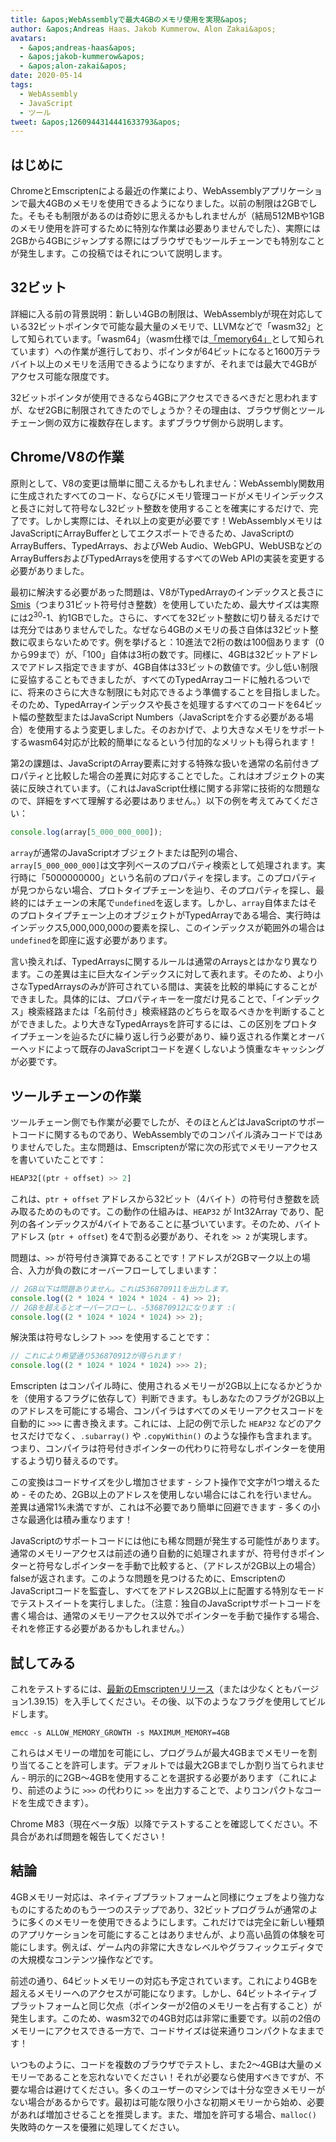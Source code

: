 ```yaml
---
title: &apos;WebAssemblyで最大4GBのメモリ使用を実現&apos;
author: &apos;Andreas Haas、Jakob Kummerow、Alon Zakai&apos;
avatars:
  - &apos;andreas-haas&apos;
  - &apos;jakob-kummerow&apos;
  - &apos;alon-zakai&apos;
date: 2020-05-14
tags:
  - WebAssembly
  - JavaScript
  - ツール
tweet: &apos;1260944314441633793&apos;
---
```


## はじめに

ChromeとEmscriptenによる最近の作業により、WebAssemblyアプリケーションで最大4GBのメモリを使用できるようになりました。以前の制限は2GBでした。そもそも制限があるのは奇妙に思えるかもしれませんが（結局512MBや1GBのメモリ使用を許可するために特別な作業は必要ありませんでした）、実際には2GBから4GBにジャンプする際にはブラウザでもツールチェーンでも特別なことが発生します。この投稿ではそれについて説明します。

<!--truncate-->
## 32ビット

詳細に入る前の背景説明：新しい4GBの制限は、WebAssemblyが現在対応している32ビットポインタで可能な最大量のメモリで、LLVMなどで「wasm32」として知られています。「wasm64」（wasm仕様では[「memory64」](https://github.com/WebAssembly/memory64/blob/master/proposals/memory64/Overview.md)として知られています）への作業が進行しており、ポインタが64ビットになると1600万テラバイト以上のメモリを活用できるようになりますが、それまでは最大で4GBがアクセス可能な限度です。

32ビットポインタが使用できるなら4GBにアクセスできるべきだと思われますが、なぜ2GBに制限されてきたのでしょうか？その理由は、ブラウザ側とツールチェーン側の双方に複数存在します。まずブラウザ側から説明します。

## Chrome/V8の作業

原則として、V8の変更は簡単に聞こえるかもしれません：WebAssembly関数用に生成されたすべてのコード、ならびにメモリ管理コードがメモリインデックスと長さに対して符号なし32ビット整数を使用することを確実にするだけで、完了です。しかし実際には、それ以上の変更が必要です！WebAssemblyメモリはJavaScriptにArrayBufferとしてエクスポートできるため、JavaScriptのArrayBuffers、TypedArrays、およびWeb Audio、WebGPU、WebUSBなどのArrayBuffersおよびTypedArraysを使用するすべてのWeb APIの実装を変更する必要がありました。

最初に解決する必要があった問題は、V8がTypedArrayのインデックスと長さに[Smis](https://v8.dev/blog/pointer-compression#value-tagging-in-v8)（つまり31ビット符号付き整数）を使用していたため、最大サイズは実際には2<sup>30</sup>-1、約1GBでした。さらに、すべてを32ビット整数に切り替えるだけでは充分ではありませんでした。なぜなら4GBのメモリの長さ自体は32ビット整数に収まらないためです。例を挙げると：10進法で2桁の数は100個あります（0から99まで）が、「100」自体は3桁の数です。同様に、4GBは32ビットアドレスでアドレス指定できますが、4GB自体は33ビットの数値です。少し低い制限に妥協することもできましたが、すべてのTypedArrayコードに触れるついでに、将来のさらに大きな制限にも対応できるよう準備することを目指しました。そのため、TypedArrayインデックスや長さを処理するすべてのコードを64ビット幅の整数型またはJavaScript Numbers（JavaScriptを介する必要がある場合）を使用するよう変更しました。そのおかげで、より大きなメモリをサポートするwasm64対応が比較的簡単になるという付加的なメリットも得られます！

第2の課題は、JavaScriptのArray要素に対する特殊な扱いを通常の名前付きプロパティと比較した場合の差異に対応することでした。これはオブジェクトの実装に反映されています。（これはJavaScript仕様に関する非常に技術的な問題なので、詳細をすべて理解する必要はありません。）以下の例を考えてみてください：

```js
console.log(array[5_000_000_000]);
```

`array`が通常のJavaScriptオブジェクトまたは配列の場合、`array[5_000_000_000]`は文字列ベースのプロパティ検索として処理されます。実行時に「5000000000」という名前のプロパティを探します。このプロパティが見つからない場合、プロトタイプチェーンを辿り、そのプロパティを探し、最終的にはチェーンの末尾で`undefined`を返します。しかし、`array`自体またはそのプロトタイプチェーン上のオブジェクトがTypedArrayである場合、実行時はインデックス5,000,000,000の要素を探し、このインデックスが範囲外の場合は`undefined`を即座に返す必要があります。

言い換えれば、TypedArraysに関するルールは通常のArraysとはかなり異なります。この差異は主に巨大なインデックスに対して表れます。そのため、より小さなTypedArraysのみが許可されている間は、実装を比較的単純にすることができました。具体的には、プロパティキーを一度だけ見ることで、「インデックス」検索経路または「名前付き」検索経路のどちらを取るべきかを判断することができました。より大きなTypedArraysを許可するには、この区別をプロトタイプチェーンを辿るたびに繰り返し行う必要があり、繰り返される作業とオーバーヘッドによって既存のJavaScriptコードを遅くしないよう慎重なキャッシングが必要です。

## ツールチェーンの作業

ツールチェーン側でも作業が必要でしたが、そのほとんどはJavaScriptのサポートコードに関するものであり、WebAssemblyでのコンパイル済みコードではありませんでした。主な問題は、Emscriptenが常に次の形式でメモリーアクセスを書いていたことです：

```js
HEAP32[(ptr + offset) >> 2]
```

これは、`ptr + offset` アドレスから32ビット（4バイト）の符号付き整数を読み取るためのものです。この動作の仕組みは、`HEAP32` が Int32Array であり、配列の各インデックスが4バイトであることに基づいています。そのため、バイトアドレス (`ptr + offset`) を4で割る必要があり、それを `>> 2` が実現します。

問題は、`>>` が符号付き演算であることです！アドレスが2GBマーク以上の場合、入力が負の数にオーバーフローしてしまいます：

```js
// 2GB以下は問題ありません。これは536870911を出力します。
console.log((2 * 1024 * 1024 * 1024 - 4) >> 2);
// 2GBを超えるとオーバーフローし、-536870912になります :(
console.log((2 * 1024 * 1024 * 1024) >> 2);
```

解決策は符号なしシフト `>>>` を使用することです：

```js
// これにより希望通り536870912が得られます！
console.log((2 * 1024 * 1024 * 1024) >>> 2);
```

Emscripten はコンパイル時に、使用されるメモリーが2GB以上になるかどうかを（使用するフラグに依存して）判断できます。もしあなたのフラグが2GB以上のアドレスを可能にする場合、コンパイラはすべてのメモリーアクセスコードを自動的に `>>>` に書き換えます。これには、上記の例で示した `HEAP32` などのアクセスだけでなく、`.subarray()` や `.copyWithin()` のような操作も含まれます。つまり、コンパイラは符号付きポインターの代わりに符号なしポインターを使用するよう切り替えるのです。

この変換はコードサイズを少し増加させます - シフト操作で文字が1つ増えるため - そのため、2GB以上のアドレスを使用しない場合にはこれを行いません。差異は通常1%未満ですが、これは不必要であり簡単に回避できます - 多くの小さな最適化は積み重なります！

JavaScriptのサポートコードには他にも稀な問題が発生する可能性があります。通常のメモリーアクセスは前述の通り自動的に処理されますが、符号付きポインターと符号なしポインターを手動で比較すると、（アドレスが2GB以上の場合）falseが返されます。このような問題を見つけるために、EmscriptenのJavaScriptコードを監査し、すべてをアドレス2GB以上に配置する特別なモードでテストスイートを実行しました。（注意：独自のJavaScriptサポートコードを書く場合は、通常のメモリーアクセス以外でポインターを手動で操作する場合、それを修正する必要があるかもしれません。）

## 試してみる

これをテストするには、[最新のEmscriptenリリース](https://emscripten.org/docs/getting_started/downloads.html)（または少なくともバージョン1.39.15）を入手してください。その後、以下のようなフラグを使用してビルドします。

```
emcc -s ALLOW_MEMORY_GROWTH -s MAXIMUM_MEMORY=4GB
```

これらはメモリーの増加を可能にし、プログラムが最大4GBまでメモリーを割り当てることを許可します。デフォルトでは最大2GBまでしか割り当てられません - 明示的に2GB〜4GBを使用することを選択する必要があります（これにより、前述のように `>>>` の代わりに `>>` を出力することで、よりコンパクトなコードを生成できます）。

Chrome M83（現在ベータ版）以降でテストすることを確認してください。不具合があれば問題を報告してください！

## 結論

4GBメモリー対応は、ネイティブプラットフォームと同様にウェブをより強力なものにするためのもう一つのステップであり、32ビットプログラムが通常のように多くのメモリーを使用できるようにします。これだけでは完全に新しい種類のアプリケーションを可能にすることはありませんが、より高い品質の体験を可能にします。例えば、ゲーム内の非常に大きなレベルやグラフィックエディタでの大規模なコンテンツ操作などです。

前述の通り、64ビットメモリーの対応も予定されています。これにより4GBを超えるメモリーへのアクセスが可能になります。しかし、64ビットネイティブプラットフォームと同じ欠点（ポインターが2倍のメモリーを占有すること）が発生します。このため、wasm32での4GB対応は非常に重要です。以前の2倍のメモリーにアクセスできる一方で、コードサイズは従来通りコンパクトなままです！

いつものように、コードを複数のブラウザでテストし、また2〜4GBは大量のメモリーであることを忘れないでください！それが必要なら使用すべきですが、不要な場合は避けてください。多くのユーザーのマシンでは十分な空きメモリーがない場合があるからです。最初は可能な限り小さな初期メモリーから始め、必要があれば増加させることを推奨します。また、増加を許可する場合、`malloc()` 失敗時のケースを優雅に処理してください。
